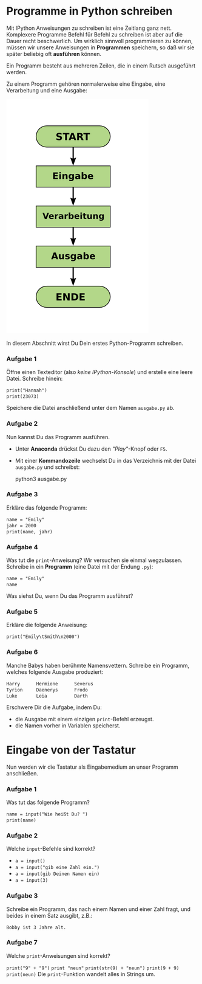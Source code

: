 
# Programme in Python schreiben

Mit IPython Anweisungen zu schreiben ist eine Zeitlang ganz nett. Komplexere Programme Befehl für Befehl zu schreiben ist aber auf die Dauer recht beschwerlich. Um wirklich sinnvoll programmieren zu können, müssen wir unsere Anweisungen in **Programmen** speichern, so daß wir sie später beliebig oft **ausführen** können.

Ein Programm besteht aus mehreren Zeilen, die in einem Rutsch ausgeführt werden.

Zu einem Programm gehören normalerweise eine Eingabe, eine Verarbeitung und eine Ausgabe:

![Eingabe - Verarbeitung - Ausgabe](IPO.png)

In diesem Abschnitt wirst Du Dein erstes Python-Programm schreiben.


### Aufgabe 1

Öffne einen Texteditor (also *keine IPython-Konsole*) und erstelle eine leere Datei. Schreibe hinein: 

    print("Hannah")
    print(23073)

Speichere die Datei anschließend unter dem Namen `ausgabe.py` ab.

### Aufgabe 2

Nun kannst Du das Programm ausführen.

* Unter **Anaconda** drückst Du dazu den *"Play"*-Knopf oder `F5`.
* Mit einer **Kommandozeile** wechselst Du in das Verzeichnis mit der Datei `ausgabe.py` und schreibst:

    python3 ausgabe.py


### Aufgabe 3

Erkläre das folgende Programm:

    name = "Emily"
    jahr = 2000
    print(name, jahr)


### Aufgabe 4

Was tut die `print`-Anweisung? Wir versuchen sie einmal wegzulassen.
Schreibe in ein **Programm** (eine Datei mit der Endung `.py`):

    name = "Emily"
    name

Was siehst Du, wenn Du das Programm ausführst?

### Aufgabe 5

Erkläre die folgende Anweisung:

    print("Emily\tSmith\n2000")

### Aufgabe 6

Manche Babys haben berühmte Namensvettern. Schreibe ein Programm, welches folgende Ausgabe produziert:

    Harry      Hermione      Severus
    Tyrion     Daenerys      Frodo
    Luke       Leia          Darth

Erschwere Dir die Aufgabe, indem Du:

* die Ausgabe mit einem einzigen `print`-Befehl erzeugst.
* die Namen vorher in Variablen speicherst.

# Eingabe von der Tastatur

Nun werden wir die Tastatur als Eingabemedium an unser Programm anschließen.

### Aufgabe 1

Was tut das folgende Programm?

    name = input("Wie heißt Du? ")
    print(name)


### Aufgabe 2

Welche `input`-Befehle sind korrekt?

* `a = input()`
* `a = input("gib eine Zahl ein.")`
* `a = input(gib Deinen Namen ein)`
* `a = input(3)`


### Aufgabe 3

Schreibe ein Programm, das nach einem Namen und einer Zahl fragt, und beides in einem Satz ausgibt, z.B.:

    Bobby ist 3 Jahre alt.


### Aufgabe 7

<quiz name="">
    <question multiple>
<p>Welche <code>print</code>-Anweisungen sind korrekt?</p>

<answer correct><code>print("9" + "9")</code></answer>
<answer><code>print "neun"</code></answer>
<answer correct><code>print(str(9) + "neun")</code></answer>
<answer correct><code>print(9 + 9)</code></answer>
<answer correct><code>print(neun)</code></answer>
<explanation>Die <code>print</code>-Funktion wandelt alles in Strings um.</explanation>
</question>
</quiz>

